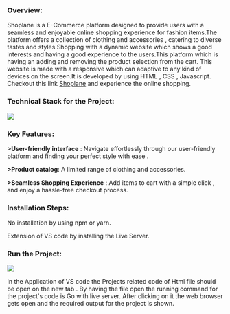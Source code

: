 <h3><b>Overview:</b></h3>

Shoplane is a E-Commerce platform designed to provide users with a seamless and enjoyable online shopping experience for fashion items.The platform offers a collection of clothing and accessories , catering to diverse tastes and styles.Shopping with a dynamic website which shows a good interests and having a good experience to the users.This platform which is having an adding and removing the product selection from the cart. This website is made with a responsive which can adaptive to any kind of devices on the screen.It is developed by using HTML , CSS , Javascript.
Checkout this link <a href="keerthi6300.github.io/Shoplane_website/">Shoplane</a> and experience the online shopping.

<h3><b>Technical Stack for the Project:</b></h3>

<img src="https://encrypted-tbn0.gstatic.com/images?q=tbn:ANd9GcSiNIb8a_JtSDxRsQUwM-YnQAkMriCCarx13CP6YGRDxx-CecLLv8ha9CvnLkuaIw1Uew&usqp=CAU"/>

<h3><b>Key Features:</b></h3>


<b>>User-friendly interface</b> :
Navigate effortlessly through our user-friendly platform and finding your perfect style with ease .

<b>>Product catalog</b>:
A limited range of clothing and accessories.

<b>>Seamless Shopping Experience</b> :
Add items to cart with a simple click , and enjoy a hassle-free checkout process.


<h3><b>Installation Steps:</b></h3>
No installation by using npm or yarn.

Extension of VS code by installing the Live Server.


<h3><b>Run the Project:</b></h3>

<img src="https://encrypted-tbn0.gstatic.com/images?q=tbn:ANd9GcT6qFV8dxdP-jTNqWZyH6fjCFDPGITimNvI8w&s"/>


In the Application of VS code the Projects related code of Html file should be open on the new tab .
By having the file open the running command for the project's code is Go with live server. 
After clicking on it the web browser gets open and the required output for the project is shown.
